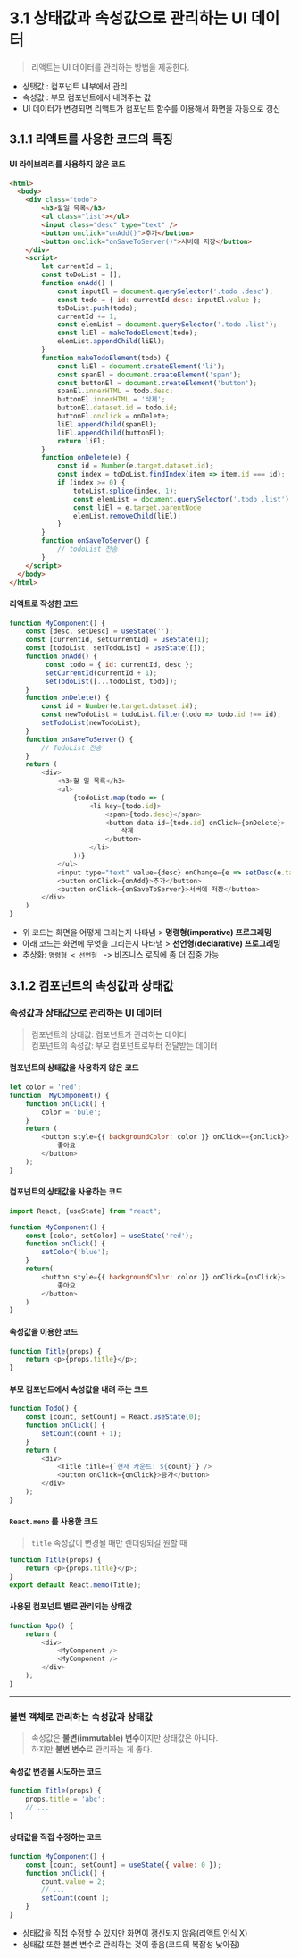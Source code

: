 # 3.1 상태값과 속성값으로 관리하는 UI 데이터
> 리액트는 UI 데이터를 관리하는 방법을 제공한다.

- 상탯값 : 컴포넌트 내부에서 관리
- 속성값 : 부모 컴포넌트에서 내려주는 값
- UI 데이터가 변경되면 리액트가 컴포넌트 함수를 이용해서 화면을 자동으로 갱신

## 3.1.1 리액트를 사용한 코드의 특징
#### UI 라이브러리를 사용하지 않은 코드
```html
<html>
  <body>
    <div class="todo">
        <h3>할일 목록</h3>
        <ul class="list"></ul>
        <input class="desc" type="text" />
        <button onclick="onAdd()">추가</button>
        <button onclick="onSaveToServer()">서버에 저장</button>
    </div>
    <script>
        let currentId = 1;
        const toDoList = [];
        function onAdd() {
            const inputEl = document.querySelector('.todo .desc');
            const todo = { id: currentId desc: inputEl.value };
            toDoList.push(todo);
            currentId += 1;
            const elemList = document.querySelector('.todo .list');
            const liEl = makeTodoElement(todo);
            elemList.appendChild(liEl);
        }
        function makeTodoElement(todo) {
            const liEl = document.createElement('li');
            const spanEl = document.createElement('span');
            const buttonEl = document.createElement('button');
            spanEl.innerHTML = todo.desc;
            buttonEl.innerHTML = '삭제';
            buttonEl.dataset.id = todo.id;
            buttonEl.onclick = onDelete;
            liEl.appendChild(spanEl);
            liEl.appendChild(buttonEl);
            return liEl;
        }
        function onDelete(e) {
            const id = Number(e.target.dataset.id);
            const index = toDoList.findIndex(item => item.id === id);
            if (index >= 0) {
                totoList.splice(index, 1);
                const elemList = document.querySelector('.todo .list');
                const liEl = e.target.parentNode
                elemList.removeChild(liEl);
            }
        }
        function onSaveToServer() {
            // todoList 전송
        }
    </script>
  </body>
</html>
```

#### 리액트로 작성한 코드
```js
function MyComponent() {
    const [desc, setDesc] = useState('');
    const [currentId, setCurrentId] = useState(1);
    const [todoList, setTodoList] = useState([]);
    function onAdd() {
         const todo = { id: currentId, desc };
         setCurrentId(currentId + 1);
         setTodoList([...todoList, todo]);
    }
    function onDelete() {
        const id = Number(e.target.dataset.id);
        const newTodoList = todoList.filter(todo => todo.id !== id);
        setTodoList(newTodoList);
    }
    function onSaveToServer() {
        // TodoList 전송
    }
    return (
        <div>
            <h3>할 일 목록</h3>
            <ul>
                {todoList.map(todo => (
                    <li key={todo.id}>
                        <span>{todo.desc}</span>
                        <button data-id={todo.id} onClick={onDelete}>
                            삭제
                        </button>
                    </li>
                ))}
            </ul>
            <input type="text" value={desc} onChange={e => setDesc(e.target.value)} />
            <button onClick={onAdd}>추가</button>
            <button onClick={onSaveToServer}>서버에 저장</button>
        </div>
    )
}
 ```
- 위 코드는 화면을 어떻게 그리는지 나타냄 > **명령형(imperative) 프로그래밍**
- 아래 코드는 화면에 무엇을 그리는지 나타냄 > **선언형(declarative) 프로그래밍**
- 추상화: `명령형 < 선언형 ` ->  비즈니스 로직에 좀 더 집중 가능

## 3.1.2 컴포넌트의 속성값과 상태값
### 속성값과 상태값으로 관리하는 UI 데이터
> 컴포넌트의 상태값: 컴포넌트가 관리하는 데이터  
> 컴포넌트의 속성값: 부모 컴포넌트로부터 전달받는 데이터

#### 컴포넌트의 상태값을 사용하지 않은 코드
```js
let color = 'red';
function  MyComponent() {
    function onClick() {
        color = 'bule';
    }
    return (
        <button style={{ backgroundColor: color }} onClick=={onClick}>
            좋아요
        </button>
    );
}
```

#### 컴포넌트의 상태값을 사용하는 코드

```js
import React, {useState} from "react";

function MyComponent() {
    const [color, setColor] = useState('red');
    function onClick() {
        setColor('blue');
    }
    return(
        <button style={{ backgroundColor: color }} onClick={onClick}>
            좋아요
        </button>
    )
}
```

#### 속성값을 이용한 코드
```js
function Title(props) {
    return <p>{props.title}</p>;
}
```

#### 부모 컴포넌트에서 속성값을 내려 주는 코드
```js
function Todo() {
    const [count, setCount] = React.useState(0);
    function onClick() {
        setCount(count + 1);
    }
    return (
        <div>
            <Title title={`현재 카운트: ${count}`} />
            <button onClick={onClick}>증가</button>
        </div>
    );
}
```

#### `React.meno` 를 사용한 코드
> `title` 속성값이 변경될 때만 렌더링되길 원할 때
```js
function Title(props) {
    return <p>{props.title}</p>;
}
export default React.memo(Title);
```

#### 사용된 컴포넌트 별로 관리되는 상태값
```js
function App() {
    return (
        <div>
            <MyComponent />
            <MyComponent />
        </div>
    );
}
```
---
### 불변 객체로 관리하는 속성값과 상태값
> 속성값은 **불변(immutable) 변수**이지만 상태값은 아니다.  
> 하지만 **불변 변수**로 관리하는 게 좋다.
#### 속성값 변경을 시도하는 코드
```js
function Title(props) {
    props.title = 'abc';
    // ...
}
```

#### 상태값을 직접 수정하는 코드
```js
function MyComponent() {
    const [count, setCount] = useState({ value: 0 });
    function onClick() {
        count.value = 2;
        // ...
        setCount(count );
    }
}
```

- 상태값을 직접 수정할 수 있지만 화면이 갱신되지 않음(리액트 인식 X)
- 상태값 또한 불변 변수로 관리하는 것이 좋음(코드의 복잡성 낮아짐)